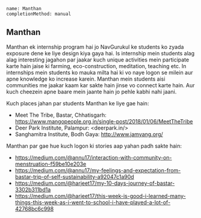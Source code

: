 ```ngMeta
name: Manthan
completionMethod: manual
```

## Manthan
Manthan ek internship program hai jo NavGurukul ke students ko zyada exposure dene ke liye design kiya gaya hai. Is internship mein students alag alag interesting jagahon par jaakar kuch unique activities mein participate karte hain jaise ki farming, eco-construction, meditation, teaching etc. In internships mein students ko mauka milta hai ki vo naye logon se milein aur apne knowledge ko increase karein. Manthan mein students aisi communities me jaakar kaam kar sakte hain jinse vo connect karte hain. Aur kuch cheezein apne baare mein jaante hain jo pehle kabhi nahi jaani.

Kuch places jahan par students Manthan ke liye gae hain:
* Meet The Tribe, Bastar, Chhatisgarh: <https://www.mangopeople.org.in/single-post/2018/01/06/MeetTheTribe>
* Deer Park Institute, Palampur: <deerpark.in/>
* Sanghamitra Institute, Bodh Gaya: http://www.jamyang.org/

Manthan par gae hue kuch logon ki stories aap yahan padh sakte hain:
* https://medium.com/@annu17/interaction-with-community-on-menstruation-f59be10e203e
* https://medium.com/@annu17/my-feelings-and-expectation-from-bastar-trip-of-self-sustainability-a92047c1a90d
* https://medium.com/@harjeet17/my-10-days-journey-of-bastar-3302b311bd1a
* https://medium.com/@harjeet17/this-week-is-good-i-learned-many-things-this-week-as-i-went-to-school-i-have-played-a-lot-of-42768bc6c998
